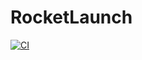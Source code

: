 # RocketLaunch

[![CI](https://github.com/mertvardar/RocketLaunch/actions/workflows/CI.yml/badge.svg)](https://github.com/mertvardar/RocketLaunch/actions/workflows/CI.yml)
